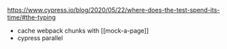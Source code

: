 https://www.cypress.io/blog/2020/05/22/where-does-the-test-spend-its-time/#the-typing

- cache webpack chunks with [[mock-a-page]]
- cypress parallel